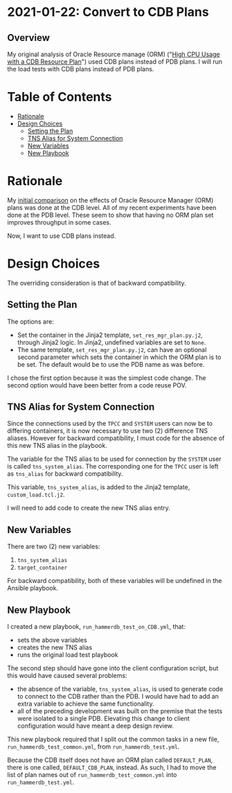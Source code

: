 # 2021-01-22: Convert to CDB Plans

## Overview

My original analysis of Oracle Resource manage (ORM)
("[High CPU Usage with a CDB Resource Plan](https://yaocm.wordpress.com/2019/12/17/high-cpu-usage-with-a-cdb-resource-plan/)")
used CDB plans instead of PDB plans. I will run the load tests with CDB plans
instead of PDB plans.

# Table of Contents

* [Rationale](#rationale)
* [Design Choices](#design-choices)
  * [Setting the Plan](#setting-the-plan)
  * [TNS Alias for System Connection](#tns-alias-for-system-connection)
  * [New Variables](#new-variables)
  * [New Playbook](#new-playbook)

# Rationale

My [initial comparison](https://yaocm.wordpress.com/2019/12/17/high-cpu-usage-with-a-cdb-resource-plan/)
on the effects of Oracle Resource Manager (ORM) plans was done at the CDB level.
All of my recent experiments have been done at the PDB level. These seem to show
that having no ORM plan set improves throughput in some cases.

Now, I want to use CDB plans instead.

# Design Choices

The overriding consideration is that of backward compatibility.

## Setting the Plan

The options are:

- Set the container in the Jinja2 template, `set_res_mgr_plan.py.j2`, through
Jinja2 logic. In Jinja2, undefined variables are set to `None`.
- The same template, `set_res_mgr_plan.py.j2`, can have an optional second
parameter which sets the container in which the ORM plan is to be set. The
default would be to use the PDB name as was before.

I chose the first option because it was the simplest code change. The second
option would have been better from a code reuse POV.

## TNS Alias for System Connection

Since the connections used by the `TPCC` and `SYSTEM` users can now be to
differing containers, it is now necessary to use two (2) difference TNS aliases.
However for backward compatibility, I must code for the absence of this new
TNS alias in the playbook.

The variable for the TNS alias to be used for connection by the `SYSTEM` user 
is called `tns_system_alias`. The corresponding one for the `TPCC` user is left
as `tns_alias` for backward compatibility.

This variable, `tns_system_alias`, is added to the Jinja2 template,
`custom_load.tcl.j2`.

I will need to add code to create the new TNS alias entry.

## New Variables

There are two (2) new variables:
1. `tns_system_alias`
2. `target_container`

For backward compatibility, both of these variables will be undefined in the
Ansible playbook.

## New Playbook

I created a new playbook, `run_hammerdb_test_on_CDB.yml`, that:

- sets the above variables
- creates the new TNS alias
- runs the original load test playbook

The second step should have gone into the client configuration script, but this
would have caused several problems:

- the absence of the variable, `tns_system_alias`, is used to generate code to
connect to the CDB rather than the PDB. I would have had to add an extra
variable to achieve the same functionality.
- all of the preceding development was built on the premise that the tests were
isolated to a single PDB. Elevating this change to client configuration would
have meant a deep design review.

This new playbook required that I split out the common tasks in a new file,
`run_hammerdb_test_common.yml`, from `run_hammerdb_test.yml`.

Because the CDB itself does not have an ORM plan called `DEFAULT_PLAN`, there
is one called, `DEFAULT_CDB_PLAN`, instead. As such, I had to move the list of
plan names out of `run_hammerdb_test_common.yml` into `run_hammerdb_test.yml`.
